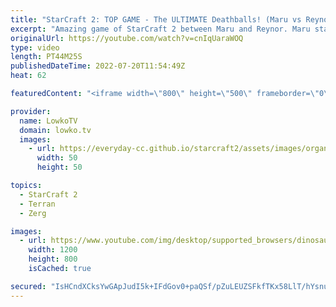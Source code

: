 ```yaml
---
title: "StarCraft 2: TOP GAME - The ULTIMATE Deathballs! (Maru vs Reynor)"
excerpt: "Amazing game of StarCraft 2 between Maru and Reynor. Maru starts off this game with a Blue Flame Hellion push into speedy Widow Mine drops. The game however doesn't end there and it goes the distance, as both players macro up.  Support my work on Patreon: https://www.patreon.com/lowkotv Become a YouTube"
originalUrl: https://youtube.com/watch?v=cnIqUaraWOQ
type: video
length: PT44M25S
publishedDateTime: 2022-07-20T11:54:49Z
heat: 62

featuredContent: "<iframe width=\"800\" height=\"500\" frameborder=\"0\" src=\"https://www.youtube.com/embed/cnIqUaraWOQ\" allow=\"accelerometer; autoplay; encrypted-media; gyroscope; picture-in-picture\" allowfullscreen></iframe>"

provider:
  name: LowkoTV
  domain: lowko.tv
  images:
    - url: https://everyday-cc.github.io/starcraft2/assets/images/organizations/lowko.tv-50x50.jpg
      width: 50
      height: 50

topics:
  - StarCraft 2
  - Terran
  - Zerg

images:
  - url: https://www.youtube.com/img/desktop/supported_browsers/dinosaur.png
    width: 1200
    height: 800
    isCached: true

secured: "IsHCndXCksYwGApJudI5k+IFdGov0+paQSf/pZuLEUZSFkfTKx58LlT/hYsnuk46irNQ9wK1bAaRrQ0buoRclM7wq1SXWlAiPq63qhFA5/9GL4kNi53ltw4u6LYcnxVuYWnFVKcvIM23p63ERKlFRoTuiteuIcqCdwq1NwkCdykb5JyrsjNEBEXEz7EDT9VhS3kC8s1kF82XtuCgtTlOjfLCsXUmVnC3N+H51GUs0gT1FTGVu5x5o+thKyeyX2DB15vzeCWs/heBm0nlPam3hzIvqUgW2anetuTryNggJNtb8UhLbrgxGDtn+Tv3pBeIYYZXetnrCmY547jypiPDlE6H2Goss+UYAgrmxc0Gjr6Ymh69FrEaLm2S2cTW9wmNkS74AVtLApsqqtMX6b80/hO/ic9t5TvzI1g2d/JvdqXswSSt59NrxuK1iR3Q5fhC;fYZJV1JdvAmcKUpRt3i15Q=="
---
```


